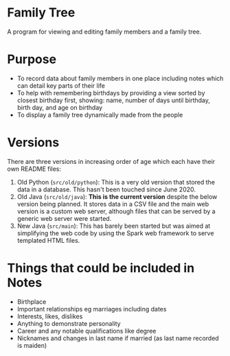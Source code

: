 # Family Tree

A program for viewing and editing family members and a family tree.

# Purpose

- To record data about family members in one place including notes which can detail key parts of their life
- To help with remembering birthdays by providing a view sorted by closest birthday first, showing: name, number of days until birthday, birth day, and age on birthday
- To display a family tree dynamically made from the people

# Versions

There are three versions in increasing order of age which each have their own README files:

1. Old Python (`src/old/python`): This is a very old version that stored the data in a database. This hasn't been touched since June 2020.
1. Old Java (`src/old/java`): **This is the current version** despite the below version being planned. It stores data in a CSV file and the main web version is a custom web server, although files that can be served by a generic web server were started.
1. New Java (`src/main`): This has barely been started but was aimed at simplifying the web code by using the Spark web framework to serve templated HTML files.

# Things that could be included in Notes

- Birthplace
- Important relationships eg marriages including dates
- Interests, likes, dislikes
- Anything to demonstrate personality
- Career and any notable qualifications like degree
- Nicknames and changes in last name if married (as last name recorded is maiden)